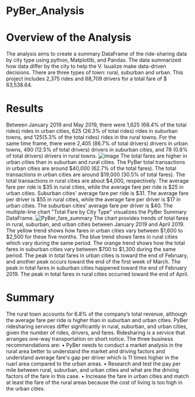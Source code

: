# PyBer_Analysis
# Overview of the Analysis
The analysis aims to create a summary DataFrame of the ride-sharing data by city type using python, Matplotlib, and Pandas. The data summarized how data differ by the city to help the V. Isualize make data-driven decisions. There are three types of town: rural, suburban and urban. This project includes 2,375 rides and 68,709 drivers for a total fare of $ 63,538.64.
# Results 
Between January 2019 and May 2019, there were 1,625 (68.4% of the total rides) rides in urban cities, 625 (26.3% of total rides) rides in suburban towns, and 125(5.3% of the total rides) rides in the rural towns. For the same time frame, there were 2,405 (86.7% of total drivers) drivers in urban towns, 490 (12.5% of total drivers) drivers in suburban cities, and 78 (0.8% of total drivers) drivers in rural towns.
![image](https://user-images.githubusercontent.com/101475984/172517137-aca3415a-bc3f-4c45-901b-fb9366794eeb.png)
The total fares are higher in urban cities than in suburban and rural cities. The PyBer total transactions in urban cities are around $40,000 (62.7% of the total fares). The total transactions in urban cities are around $19,000 (30.5% of total fares). The total transactions in rural cities are about $4,000, respectively. The average fare per ride is $35 in rural cities, while the average fare per ride is $25 in urban cities. Suburban cities' average fare per ride is $31. The average fare per driver is $55 in rural cities, while the average fare per driver is $17 in urban cities. The suburban cities' average fare per driver is $40.
The multiple-line chart "Total Fare by City Type" visualizes the PyBer Summary DataFrame. 
![PyBer_fare_summary](https://user-images.githubusercontent.com/101475984/172509649-6fa5e5d7-4447-430d-8292-0e716af3f289.png)
The chart provides trends of total fares in rural, suburban, and urban cities between January 2019 and April 2019. The yellow trend shows how fares in urban cities vary between $1,600 to $2,500 for these five months. The blue trend shows fares in rural cities which vary during the same period. The orange trend shows how the total fares in suburban cities vary between $700 to $1,300 during the same period. The peak in total fares in urban cities is toward the end of February, and another peak occurs toward the end of the first week of March.  The peak in total fares in suburban cities happened toward the end of February 2019. The peak in total fares in rural cities occurred toward the end of April.
# Summary
The rural town accounts for 6.8% of the company’s total revenue, although the average fare per ride is higher than in suburban and urban cities.  PyBer ridesharing services differ significantly in rural, suburban, and urban cities, given the number of rides, drivers, and fares. Ridesharing is a service that arranges one-way transportation on short notice. The three business recommendations are: 
•	PyBer needs to conduct a market analysis in the rural area better to understand the market and driving factors and understand average fare's  gap per driver which is 11 times higher in the ruarl area compared to the urban areas.
•	Research and test the pay per mile between rural, suburban, and urban cities and what are the driving factors of the fare in this case.
•	Increase the fare in urban cities and match at least the fare of the rural areas because the cost of living is too high in the urban cities.

